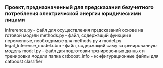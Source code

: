 ### Проект, предназначенный для предсказания безучетного потребления электрической энергии юридическими лицами
infrerence.py - файл для осуществления предсказаний основе на готовой модели methods.py - файл, содержащий функции и переменные, необходимые для methods.py и model.py legal_inference_model.cbm - файл, содержащий саму затренированную модель model.py - файл для подготовки тренировочных данных и тренировки модели папка catboost_info - конфигурационные файлы для catboost classifier